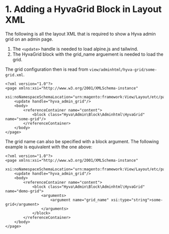 # 1. Adding a HyvaGrid Block in Layout XML

The following is all the layout XML that is required to show a Hyva admin grid on an admin page.


1. The `<update>` handle is needed to load alpine.js and tailwind.
2. The HyvaGrid block with the grid_name arguement is needed to load the grid.


The grid configuration then is read from `view/adminhtml/hyva-grid/some-grid.xml`.


```markup
<?xml version="1.0"?>
<page xmlns:xsi="http://www.w3.org/2001/XMLSchema-instance"
      xsi:noNamespaceSchemaLocation="urn:magento:framework:View/Layout/etc/page_configuration.xsd">
    <update handle="hyva_admin_grid"/>
    <body>
        <referenceContainer name="content">
            <block class="Hyva\Admin\Block\Adminhtml\HyvaGrid" name="some-grid"/>
        </referenceContainer>
    </body>
</page>
```


The grid name can also be specified with a block argument. The following example is equivalent with the one above:


```markup
<?xml version="1.0"?>
<page xmlns:xsi="http://www.w3.org/2001/XMLSchema-instance"
      xsi:noNamespaceSchemaLocation="urn:magento:framework:View/Layout/etc/page_configuration.xsd">
    <update handle="hyva_admin_grid"/>
    <body>
        <referenceContainer name="content">
            <block class="Hyva\Admin\Block\Adminhtml\HyvaGrid" name="demo-grid">
                <arguments>
                    <argument name="grid_name" xsi:type="string">some-grid</argument>
                </arguments>
            </block>
        </referenceContainer>
    </body>
</page>
```


